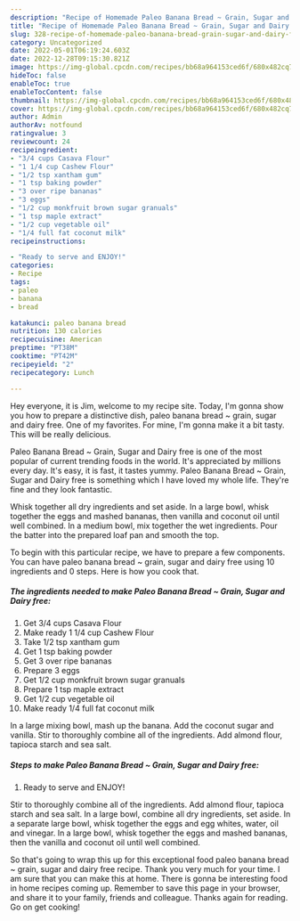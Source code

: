 ```yaml
---
description: "Recipe of Homemade Paleo Banana Bread ~ Grain, Sugar and Dairy free"
title: "Recipe of Homemade Paleo Banana Bread ~ Grain, Sugar and Dairy free"
slug: 328-recipe-of-homemade-paleo-banana-bread-grain-sugar-and-dairy-free
category: Uncategorized
date: 2022-05-01T06:19:24.603Z
date: 2022-12-28T09:15:30.821Z
image: https://img-global.cpcdn.com/recipes/bb68a964153ced6f/680x482cq70/paleo-banana-bread-grain-sugar-and-dairy-free-recipe-main-photo.jpg
hideToc: false
enableToc: true
enableTocContent: false
thumbnail: https://img-global.cpcdn.com/recipes/bb68a964153ced6f/680x482cq70/paleo-banana-bread-grain-sugar-and-dairy-free-recipe-main-photo.jpg
cover: https://img-global.cpcdn.com/recipes/bb68a964153ced6f/680x482cq70/paleo-banana-bread-grain-sugar-and-dairy-free-recipe-main-photo.jpg
author: Admin
authorAv: notfound
ratingvalue: 3
reviewcount: 24
recipeingredient:
- "3/4 cups Casava Flour"
- "1 1/4 cup Cashew Flour"
- "1/2 tsp xantham gum"
- "1 tsp baking powder"
- "3 over ripe bananas"
- "3 eggs"
- "1/2 cup monkfruit brown sugar granuals"
- "1 tsp maple extract"
- "1/2 cup vegetable oil"
- "1/4 full fat coconut milk"
recipeinstructions:

- "Ready to serve and ENJOY!"
categories:
- Recipe
tags:
- paleo
- banana
- bread

katakunci: paleo banana bread 
nutrition: 130 calories
recipecuisine: American
preptime: "PT38M"
cooktime: "PT42M"
recipeyield: "2"
recipecategory: Lunch

---
```



Hey everyone, it is Jim, welcome to my recipe site. Today, I'm gonna show you how to prepare a distinctive dish, paleo banana bread ~ grain, sugar and dairy free. One of my favorites. For mine, I'm gonna make it a bit tasty. This will be really delicious.

Paleo Banana Bread ~ Grain, Sugar and Dairy free is one of the most popular of current trending foods in the world. It's appreciated by millions every day. It's easy, it is fast, it tastes yummy. Paleo Banana Bread ~ Grain, Sugar and Dairy free is something which I have loved my whole life. They're fine and they look fantastic.

Whisk together all dry ingredients and set aside. In a large bowl, whisk together the eggs and mashed bananas, then vanilla and coconut oil until well combined. In a medium bowl, mix together the wet ingredients. Pour the batter into the prepared loaf pan and smooth the top.


To begin with this particular recipe, we have to prepare a few components. You can have paleo banana bread ~ grain, sugar and dairy free using 10 ingredients and 0 steps. Here is how you cook that.

<!--inarticleads1-->

##### The ingredients needed to make Paleo Banana Bread ~ Grain, Sugar and Dairy free:

1. Get 3/4 cups Casava Flour
1. Make ready 1 1/4 cup Cashew Flour
1. Take 1/2 tsp xantham gum
1. Get 1 tsp baking powder
1. Get 3 over ripe bananas
1. Prepare 3 eggs
1. Get 1/2 cup monkfruit brown sugar granuals
1. Prepare 1 tsp maple extract
1. Get 1/2 cup vegetable oil
1. Make ready 1/4 full fat coconut milk


In a large mixing bowl, mash up the banana. Add the coconut sugar and vanilla. Stir to thoroughly combine all of the ingredients. Add almond flour, tapioca starch and sea salt. 

<!--inarticleads2-->

##### Steps to make Paleo Banana Bread ~ Grain, Sugar and Dairy free:


1. Ready to serve and ENJOY!

Stir to thoroughly combine all of the ingredients. Add almond flour, tapioca starch and sea salt. In a large bowl, combine all dry ingredients, set aside. In a separate large bowl, whisk together the eggs and egg whites, water, oil and vinegar. In a large bowl, whisk together the eggs and mashed bananas, then the vanilla and coconut oil until well combined. 

So that's going to wrap this up for this exceptional food paleo banana bread ~ grain, sugar and dairy free recipe. Thank you very much for your time. I am sure that you can make this at home. There is gonna be interesting food in home recipes coming up. Remember to save this page in your browser, and share it to your family, friends and colleague. Thanks again for reading. Go on get cooking!
